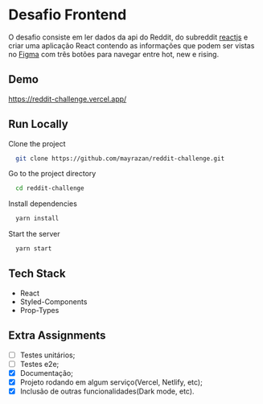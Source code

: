 # Desafio Frontend

O desafio consiste em ler dados da api do Reddit, do subreddit [reactjs](https://www.reddit.com/r/reactjs/) e criar uma aplicação React contendo as informações que podem ser vistas no [Figma](https://www.figma.com/file/PPvIPPITdlgZo9CeGDVezk/DesafioWinnin?node-id=0%3A1) com três botões para navegar entre hot, new e rising.

## Demo

https://reddit-challenge.vercel.app/

## Run Locally

Clone the project

```bash
  git clone https://github.com/mayrazan/reddit-challenge.git
```

Go to the project directory

```bash
  cd reddit-challenge
```

Install dependencies

```bash
  yarn install
```

Start the server

```bash
  yarn start
```

## Tech Stack

- React
- Styled-Components
- Prop-Types

## Extra Assignments

- [ ] Testes unitários;
- [ ] Testes e2e;
- [x] Documentação;
- [x] Projeto rodando em algum serviço(Vercel, Netlify, etc);
- [x] Inclusão de outras funcionalidades(Dark mode, etc).
